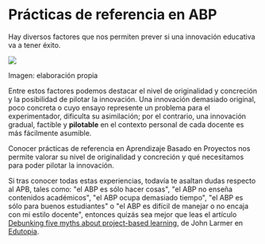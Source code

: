 
# Prácticas de referencia en ABP

Hay diversos factores que nos permiten prever si una innovación educativa va a tener éxito.

![](https://github.com/catedu/abp/blob/master/img/726173676f735f696e6e6f766163696fcc816e.jpg)

Imagen: elaboración propia

Entre estos factores podemos destacar el nivel de originalidad y concreción y la posibilidad de pilotar la innovación. Una innovación demasiado original, poco concreta o cuyo ensayo represente un problema para el experimentador, dificulta su asimilación; por el contrario, una innovación gradual, factible y **pilotable** en el contexto personal de cada docente es más fácilmente asumible.

Conocer prácticas de referencia en Aprendizaje Basado en Proyectos nos permite valorar su nivel de originalidad y concreción y qué necesitamos para poder pilotar la innovación.

Si tras conocer todas estas experiencias, todavía te asaltan dudas respecto al APB, tales como: "el ABP es sólo hacer cosas", "el ABP no enseña contenidos académicos", "el ABP ocupa demasiado tiempo", "el ABP es sólo para buenos estudiantes" o "el ABP es difícil de manejar o no encaja con mi estilo docente", entonces quizás sea mejor que leas el artículo [Debunking five myths about project-based learning](http://www.edutopia.org/blog/debunking-five-pbl-myths-john-larmer), de John Larmer en [Edutopia](http://www.edutopia.org/).
